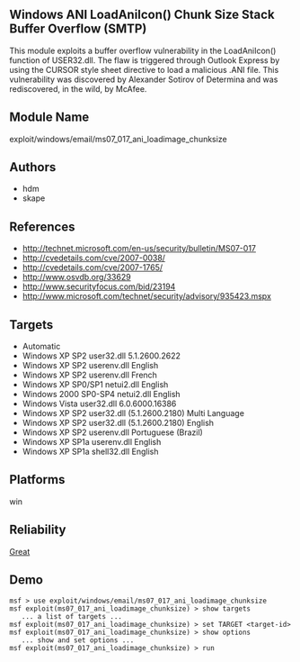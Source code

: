 ## Windows ANI LoadAniIcon() Chunk Size Stack Buffer Overflow (SMTP)

This module exploits a buffer overflow vulnerability in the 
LoadAniIcon() function of USER32.dll. The flaw is triggered 
through Outlook Express by using the CURSOR style sheet 
directive to load a malicious .ANI file. This vulnerability 
was discovered by Alexander Sotirov of Determina and was 
rediscovered, in the wild, by McAfee.


## Module Name
exploit/windows/email/ms07_017_ani_loadimage_chunksize

## Authors
* hdm
* skape


## References
* http://technet.microsoft.com/en-us/security/bulletin/MS07-017
* http://cvedetails.com/cve/2007-0038/
* http://cvedetails.com/cve/2007-1765/
* http://www.osvdb.org/33629
* http://www.securityfocus.com/bid/23194
* http://www.microsoft.com/technet/security/advisory/935423.mspx



## Targets
* Automatic
* Windows XP SP2 user32.dll 5.1.2600.2622
* Windows XP SP2 userenv.dll English
* Windows XP SP2 userenv.dll French
* Windows XP SP0/SP1 netui2.dll English
* Windows 2000 SP0-SP4 netui2.dll English
* Windows Vista user32.dll 6.0.6000.16386
* Windows XP SP2 user32.dll (5.1.2600.2180) Multi Language
* Windows XP SP2 user32.dll (5.1.2600.2180) English
* Windows XP SP2 userenv.dll Portuguese (Brazil)
* Windows XP SP1a userenv.dll English
* Windows XP SP1a shell32.dll English


## Platforms
win

## Reliability
[Great](https://github.com/rapid7/metasploit-framework/wiki/Exploit-Ranking)

## Demo

```
msf > use exploit/windows/email/ms07_017_ani_loadimage_chunksize
msf exploit(ms07_017_ani_loadimage_chunksize) > show targets
   ... a list of targets ...
msf exploit(ms07_017_ani_loadimage_chunksize) > set TARGET <target-id>
msf exploit(ms07_017_ani_loadimage_chunksize) > show options
   ... show and set options ...
msf exploit(ms07_017_ani_loadimage_chunksize) > run
```
    
    